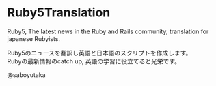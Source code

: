 Ruby5Translation
================

Ruby5, The latest news in the Ruby and Rails community, translation for japanese Rubyists.

Ruby5のニュースを翻訳し英語と日本語のスクリプトを作成します。  
Rubyの最新情報のcatch up, 英語の学習に役立てると光栄です。

@saboyutaka
